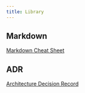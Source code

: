 ```yaml
---
title: Library
---
```


## Markdown

[Markdown Cheat Sheet](https://github.com/adam-p/markdown-here/wiki/markdown-cheatsheet)

## ADR

[Architecture Decision Record](https://github.com/joelparkerhenderson/architecture-decision-record)
